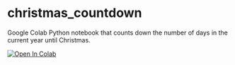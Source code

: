 # christmas_countdown
Google Colab Python notebook that counts down the number of days in the current year until Christmas.

[![Open In Colab](https://colab.research.google.com/assets/colab-badge.svg)](https://colab.research.google.com/drive/1SFEFaygMxGiZUM-HYuAObe7pgBHmwCu9?usp=sharing)
